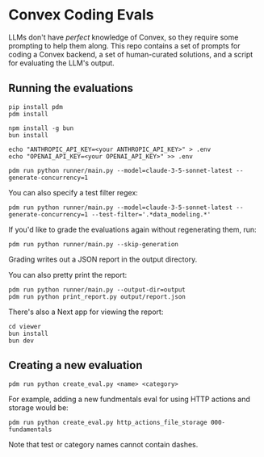 # Convex Coding Evals

LLMs don't have _perfect_ knowledge of Convex, so they require some prompting
to help them along. This repo contains a set of prompts for coding a Convex
backend, a set of human-curated solutions, and a script for evaluating the
LLM's output.

## Running the evaluations

```
pip install pdm
pdm install

npm install -g bun
bun install

echo "ANTHROPIC_API_KEY=<your ANTHROPIC_API_KEY>" > .env
echo "OPENAI_API_KEY=<your OPENAI_API_KEY>" >> .env

pdm run python runner/main.py --model=claude-3-5-sonnet-latest --generate-concurrency=1
```

You can also specify a test filter regex:
```
pdm run python runner/main.py --model=claude-3-5-sonnet-latest --generate-concurrency=1 --test-filter='.*data_modeling.*'
```

If you'd like to grade the evaluations again without regenerating them, run:

```
pdm run python runner/main.py --skip-generation
```

Grading writes out a JSON report in the output directory.

You can also pretty print the report:

```
pdm run python runner/main.py --output-dir=output
pdm run python print_report.py output/report.json
```

There's also a Next app for viewing the report:
```
cd viewer
bun install
bun dev
```

## Creating a new evaluation

```
pdm run python create_eval.py <name> <category>
```

For example, adding a new fundmentals eval for using HTTP actions and storage would be:

```
pdm run python create_eval.py http_actions_file_storage 000-fundamentals
```

Note that test or category names cannot contain dashes.
